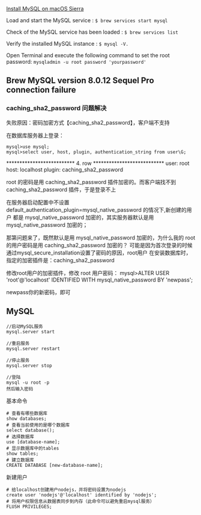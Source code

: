 [Install MySQL on macOS Sierra](https://gist.github.com/nrollr/3f57fc15ded7dddddcc4e82fe137b58e)

Load and start the MySQL service : `$ brew services start mysql`

Check of the MySQL service has been loaded : `$ brew services list`

Verify the installed MySQL instance : `$ mysql -V.`


Open Terminal and execute the following command to set the root password:
`mysqladmin -u root password 'yourpassword'`





## Brew MySQL version 8.0.12 Sequel Pro connection failure

### caching_sha2_password 问题解决

失败原因：密码加密方式【caching_sha2_password】，客户端不支持

在数据库服务器上登录： 
```mysql
mysql>use mysql; 
mysql>select user, host, plugin, authentication_string from user\G; 
```
************************** 4. row ***************************
                 user: root
                 host: localhost
               plugin: caching_sha2_password

root 的密码是用 caching_sha2_password 插件加密的。而客户端找不到 caching_sha2_password 插件，于是登录不上

在服务器启动配置中不设置 default_authentication_plugin=mysql_native_password 的情况下,新创建的用户
都是 mysql_native_password 加密的，其实服务器默认是用 mysql_native_password 加密的；

那第问题来了，既然默认是用 mysql_native_password 加密的，为什么我的 root  的用户密码是用 caching_sha2_password 加密的？ 
可能是因为首次登录的时候通过mysql_secure_installation设置了密码的原因，root用户 在安装数据库时，指定的加密插件是：caching_sha2_password

修改root用户的加密插件，修改 root 用户密码： 
mysql>ALTER USER 'root'@'localhost' IDENTIFIED WITH mysql_native_password BY 'newpass';

newpass你的新密码，即可

## MySQL

```mysql
//启动MySQL服务
mysql.server start

//重启服务
mysql.server restart

//停止服务
mysql.server stop

//登陆
mysql -u root -p
然后输入密码

```

基本命令
```mysql
# 查看有哪些数据库
show databases;
# 查看当前使用的是哪个数据库
select database();
# 选择数据库
use [database-name];
# 显示数据库中的tables
show tables;
# 建立数据库
CREATE DATABASE [new-database-name];

```
新建用户
```mysql
# 给localhost创建用户nodejs，并将密码设置为nodejs
create user 'nodejs'@'localhost' identified by 'nodejs';
# 将用户权限信息从数据表同步到内存（此命令可以避免重启mysql服务）
FLUSH PRIVILEGES;
```